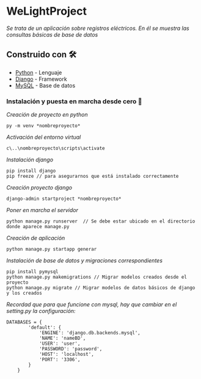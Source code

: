 # WeLightProject

_Se trata de un aplicación sobre registros eléctricos. En él se muestra las consultas básicas de base de datos_

## Construido con 🛠️

* [Python](https://www.python.org/downloads/) - Lenguaje
* [Django](https://www.djangoproject.com/download/) - Framework
* [MySQL](https://dev.mysql.com/downloads/installer/) - Base de datos

### Instalación y puesta en marcha desde cero 🔧

_Creación de proyecto en python_

```
py -m venv *nombreproyecto*
```

_Activación del entorno virtual_

```
c\..\nombreproyecto\scripts\activate
```

_Instalación django_
``` 
pip install django
pip freeze // para asegurarnos que está instalado correctamente
``` 
_Creación proyecto django_
```
django-admin startproject *nombreproyecto*
```

_Poner en marcha el servidor_
```
python manage.py runserver  // Se debe estar ubicado en el directorio donde aparece manage.py
```

_Creación de aplicación_
```
python manage.py startapp generar
```

_Instalación de base de datos y migraciones correspondientes_
```
pip install pymysql
python manage.py makemigrations // Migrar modelos creados desde el proyecto
python manage.py migrate // Migrar modelos de datos básicos de django y los creados
```

_Recordad que para que funcione con mysql, hay que cambiar en el setting.py la configuración:_
```
DATABASES = {
        'default': {
            'ENGINE': 'django.db.backends.mysql',
            'NAME': 'nameBD',
            'USER': 'user',
            'PASSWORD': 'password',
            'HOST': 'localhost',
            'PORT': '3306',
        }
    }
```

